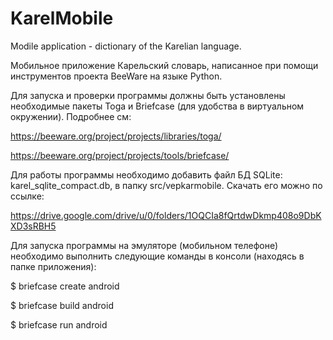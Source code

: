 # KarelMobile
Modile application - dictionary of the Karelian language.

Мобильное приложение Карельский словарь, написанное при помощи инструментов проекта BeeWare на языке Python.

Для запуска и проверки программы должны быть установлены необходимые пакеты Toga и Briefcase (для удобства в виртуальном окружении). Подробнее см:

https://beeware.org/project/projects/libraries/toga/

https://beeware.org/project/projects/tools/briefcase/

Для работы программы необходимо добавить файл БД SQLite: karel_sqlite_compact.db, в папку src/vepkarmobile. Скачать его можно по ссылке:

https://drive.google.com/drive/u/0/folders/1OQCIa8fQrtdwDkmp408o9DbKXD3sRBH5

Для запуска программы на эмуляторе (мобильном телефоне) необходимо выполнить следующие команды в консоли (находясь в папке приложения):

$ briefcase create android 

$ briefcase build android

$ briefcase run android
